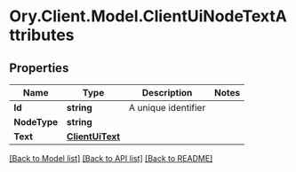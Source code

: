 # Ory.Client.Model.ClientUiNodeTextAttributes

## Properties

Name | Type | Description | Notes
------------ | ------------- | ------------- | -------------
**Id** | **string** | A unique identifier | 
**NodeType** | **string** |  | 
**Text** | [**ClientUiText**](ClientUiText.md) |  | 

[[Back to Model list]](../README.md#documentation-for-models) [[Back to API list]](../README.md#documentation-for-api-endpoints) [[Back to README]](../README.md)

